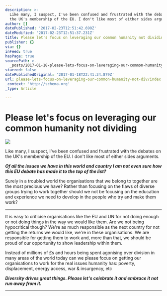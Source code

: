 ```yaml
---
description: >-
  Like many, I suspect, I've been confused and frustrated with the debates on
  the UK's membership of the EU. I don't like most of either sides arguments.
author: []
datePublished: '2017-02-23T12:51:42.690Z'
dateModified: '2017-02-23T12:51:37.231Z'
title: Please let's focus on leveraging our common humanity not dividing
publisher: {}
via: {}
inFeed: true
hasPage: true
sourcePath: >-
  _posts/2017-01-18-please-lets-focus-on-leveraging-our-common-humanity-not-div.md
starred: false
datePublishedOriginal: '2017-01-18T22:41:34.879Z'
url: please-lets-focus-on-leveraging-our-common-humanity-not-div/index.html
_context: 'http://schema.org'
_type: Article

---
```

# Please let's focus on leveraging our common humanity not dividing
![](https://the-grid-user-content.s3-us-west-2.amazonaws.com/d39cde2c-2ecd-4538-ae43-6a30b0d83064.jpg)

Like many, I suspect, I've been confused and frustrated with the debates on the UK's membership of the EU. I don't like most of either sides arguments.

_**Of all the issues we have in this world and country I am not even sure how this EU debate has made it to the top of the list?**_

Surely in a troubled world the organisations that we belong to together are the most precious we have? Rather than focusing on the flaws of diverse groups trying to work together should we not be focusing on the education and experience we need to develop in the people who try and make them work?

---

It is easy to criticise organisations like the EU and UN for not doing enough or not doing things in the way we would like them. Are we not being hypocritical though? We're as much responsible as the next country for not getting the returns we would like, we're in these organisations. We are responsible for getting them to work and, more than that, we should be proud of our opportunity to show leadership within them.

Instead of millions of £s and hours being spent agonising over division in many areas of the world today can we please focus on getting our organisations to work for the real issues humanity has: poverty, displacement, energy access, war & insurgency, etc

_**Diversity drives great things. Please let's celebrate it and embrace it not run away from it.**_

---
